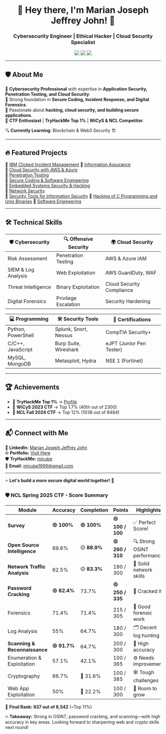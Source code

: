 <!-- Header with Name and Tagline -->
<h1 align="center">👋 Hey there, I'm Marian Joseph Jeffrey John! 🚀</h1>

<h3 align="center">Cybersecurity Engineer | Ethical Hacker | Cloud Security Specialist</h3>

<p align="center">
  <a href="https://www.linkedin.com/in/marianjohn/"><img src="https://img.shields.io/badge/LinkedIn-0077B5?style=for-the-badge&logo=linkedin&logoColor=white"></a>
  <a href="https://tryhackme.com/p/mjcube"><img src="https://img.shields.io/badge/TryHackMe-Red?style=for-the-badge&logo=tryhackme&logoColor=white"></a>
  <a href="https://marianjosephjeffrey.wordpress.com/"><img src="https://img.shields.io/badge/Portfolio-Black?style=for-the-badge&logo=firefox&logoColor=white"></a>
</p>

---

## 🛡️ About Me  

🔹 **Cybersecurity Professional** with expertise in **Application Security, Penetration Testing, and Cloud Security**.  
🔹 Strong foundation in **Secure Coding, Incident Response, and Digital Forensics**.  
🔹 Passionate about **hacking, cloud security, and building secure applications**.  
🔹 **CTF Enthusiast** | **TryHackMe Top 1%** | **WiCyS & NCL Competitor**.  

🔍 **Currently Learning**: Blockchain & Web3 Security 🏗️  

---

## 🔥 Featured Projects  

📌 [IBM Clicked Incident Management](https://github.com/marianjosephjeffrey/Incident-Management)
📌 [Information Assurance](https://github.com/marianjosephjeffrey/Information-Assurance)  
📌 [Cloud Security with AWS & Azure](https://github.com/marianjosephjeffrey/Cloud-Security)  
📌 [Penetration Testing](https://github.com/marianjosephjeffrey/Penetration-Testing)  
📌 [Secure Coding & Software Engineering](https://github.com/marianjosephjeffrey/Secure-Coding)  
📌 [Embedded Systems Security & Hacking](https://github.com/marianjosephjeffrey/Embedded-Systems-Security-and-Hacking)  
📌 [Network Security](https://github.com/marianjosephjeffrey/Network-Security)  
📌 [Security Tools for Information Security](https://github.com/marianjosephjeffrey/Security-Tools) 
📌 [Hacking of C Programming and Unix Binaries](https://github.com/marianjosephjeffrey/Hacking-of-C-Programming-and-Unix-Binaries) 
📌 [Software Engineering](https://github.com/marianjosephjeffrey/Software-Engineering)  

---

## 🛠 Technical Skills  

| 🛡 **Cybersecurity** | 🔍 **Offensive Security** | 🌍 **Cloud Security** |
|---------------------|------------------------|----------------------|
| Risk Assessment | Penetration Testing | AWS & Azure IAM |
| SIEM & Log Analysis | Web Exploitation | AWS GuardDuty, WAF |
| Threat Intelligence | Binary Exploitation | Cloud Security Compliance |
| Digital Forensics | Privilege Escalation | Security Hardening |

| 💻 **Programming** | 🛠 **Security Tools** | 🔐 **Certifications** |
|-----------------|--------------------|------------------|
| Python, PowerShell | Splunk, Snort, Nessus | CompTIA Security+ |
| C/C++, JavaScript | Burp Suite, Wireshark | eJPT (Junior Pen Tester) |
| MySQL, MongoDB | Metasploit, Hydra | NSE 1 (Fortinet) |

---

## 🏆 Achievements  

- 🏅 **TryHackMe Top 1%** → [Profile](https://tryhackme.com/p/mjcube)  
- 🎯 **WiCyS 2023 CTF** → Top 1.7% (40th out of 2300)  
- 🚀 **NCL Fall 2024 CTF** → Top 12% (1038 out of 8484)  

---

## 📬 Connect with Me  

💼 **LinkedIn:** [Marian Joseph Jeffrey John](https://www.linkedin.com/in/marianjohn/)  
🌐 **Portfolio:** [Visit Here](https://marianjosephjeffrey.wordpress.com/)  
🛡 **TryHackMe:** [mjcube](https://tryhackme.com/p/mjcube)  
📩 **Email:** mjcube1999@gmail.com  

---

⭐ **Let's build a more secure digital world together!** 🚀  

### 🛡️ NCL Spring 2025 CTF - Score Summary

| Module                       | Accuracy | Completion | Points       | Highlights                |
|-----------------------------|----------|------------|--------------|---------------------------|
| **Survey**                  | 🟢 **100%** | 🟢 **100%**   | 🟢 **100 / 100** | ✅ Perfect Score!             |
| **Open Source Intelligence** | 69.6%   | 🟡 **88.9%**   | 🟢 **260 / 310** | 🔍 Strong OSINT performance |
| **Network Traffic Analysis** | 62.5%   | 🟡 **83.3%**   | 190 / 300    | 📶 Solid network skills     |
| **Password Cracking**       | 🟢 **82.4%** | 73.7%      | 🟢 **250 / 335** | 🔐 Cracked it!              |
| Forensics                   | 71.4%    | 71.4%      | 215 / 305    | 🧪 Good forensic work       |
| Log Analysis                | 55%      | 64.7%      | 180 / 300    | 🗂️ Decent log hunting       |
| **Scanning & Reconnaissance**| 🟢 **91.7%** | 64.7%      | 200 / 300    | 📡 High accuracy            |
| Enumeration & Exploitation | 57.1%    | 42.1%      | 100 / 365    | ⚙️ Needs improvement        |
| Cryptography                | 66.7%    | 🔴 31.6%      | 100 / 385    | 🕸️ Tough challenges            |
| Web App Exploitation        | 50%      | 🔴 22.2%      | 100 / 300    | 🧩 Room to grow          |

🏁 **Final Rank: 937 out of 8,542** (~Top 11%)

🔥 **Takeaway:** Strong in OSINT, password cracking, and scanning—with high accuracy in key areas. Looking forward to sharpening web and crypto skills next round!
